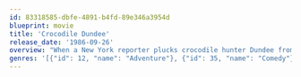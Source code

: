 ```yaml
---
id: 83318585-dbfe-4891-b4fd-89e346a3954d
blueprint: movie
title: 'Crocodile Dundee'
release_date: '1986-09-26'
overview: "When a New York reporter plucks crocodile hunter Dundee from the Australian Outback for a visit to the Big Apple, it's a clash of cultures and a recipe for good-natured comedy as naïve Dundee negotiates the concrete jungle. Dundee proves that his instincts are quite useful in the city and adeptly handles everything from wily muggers to high-society snoots without breaking a sweat."
genres: '[{"id": 12, "name": "Adventure"}, {"id": 35, "name": "Comedy"}]'
---
```

